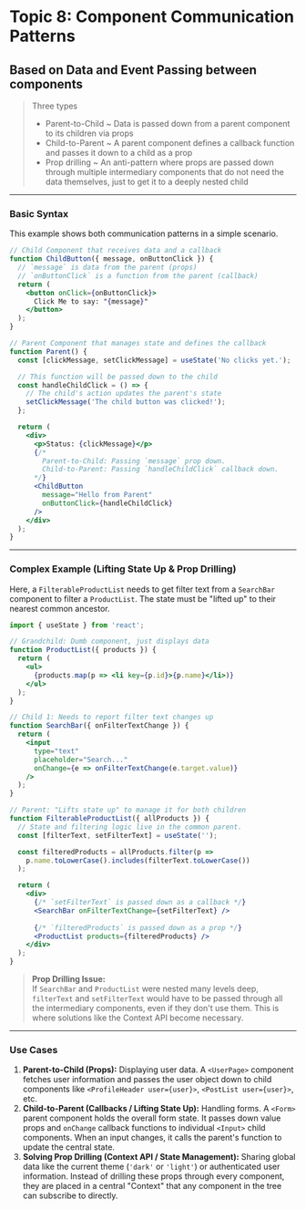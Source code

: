 # Topic 8: Component Communication Patterns

## Based on Data and Event Passing between components

> Three types
>
> - Parent-to-Child ~ Data is passed down from a parent component to its children via props
> - Child-to-Parent ~ A parent component defines a callback function and passes it down to a child as a prop
> - Prop drilling ~ An anti-pattern where props are passed down through multiple intermediary components that do not need the data themselves, just to get it to a deeply nested child

---

### Basic Syntax

This example shows both communication patterns in a simple scenario.

```jsx
// Child Component that receives data and a callback
function ChildButton({ message, onButtonClick }) {
  // `message` is data from the parent (props)
  // `onButtonClick` is a function from the parent (callback)
  return (
    <button onClick={onButtonClick}>
      Click Me to say: "{message}"
    </button>
  );
}

// Parent Component that manages state and defines the callback
function Parent() {
  const [clickMessage, setClickMessage] = useState('No clicks yet.');

  // This function will be passed down to the child
  const handleChildClick = () => {
    // The child's action updates the parent's state
    setClickMessage('The child button was clicked!');
  };

  return (
    <div>
      <p>Status: {clickMessage}</p>
      {/* 
        Parent-to-Child: Passing `message` prop down.
        Child-to-Parent: Passing `handleChildClick` callback down.
      */}
      <ChildButton
        message="Hello from Parent"
        onButtonClick={handleChildClick}
      />
    </div>
  );
}
```

---

### Complex Example (Lifting State Up & Prop Drilling)

Here, a `FilterableProductList` needs to get filter text from a `SearchBar` component to filter a `ProductList`. The state must be "lifted up" to their nearest common ancestor.

```jsx
import { useState } from 'react';

// Grandchild: Dumb component, just displays data
function ProductList({ products }) {
  return (
    <ul>
      {products.map(p => <li key={p.id}>{p.name}</li>)}
    </ul>
  );
}

// Child 1: Needs to report filter text changes up
function SearchBar({ onFilterTextChange }) {
  return (
    <input
      type="text"
      placeholder="Search..."
      onChange={e => onFilterTextChange(e.target.value)}
    />
  );
}

// Parent: "Lifts state up" to manage it for both children
function FilterableProductList({ allProducts }) {
  // State and filtering logic live in the common parent.
  const [filterText, setFilterText] = useState('');

  const filteredProducts = allProducts.filter(p =>
    p.name.toLowerCase().includes(filterText.toLowerCase())
  );

  return (
    <div>
      {/* `setFilterText` is passed down as a callback */}
      <SearchBar onFilterTextChange={setFilterText} />
      
      {/* `filteredProducts` is passed down as a prop */}
      <ProductList products={filteredProducts} />
    </div>
  );
}
```

> **Prop Drilling Issue:**  
> If `SearchBar` and `ProductList` were nested many levels deep, `filterText` and `setFilterText` would have to be passed through all the intermediary components, even if they don't use them. This is where solutions like the Context API become necessary.

---

### Use Cases

1. **Parent-to-Child (Props):** Displaying user data. A `<UserPage>` component fetches user information and passes the user object down to child components like `<ProfileHeader user={user}>`, `<PostList user={user}>`, etc.
2. **Child-to-Parent (Callbacks / Lifting State Up):** Handling forms. A `<Form>` parent component holds the overall form state. It passes down value props and `onChange` callback functions to individual `<Input>` child components. When an input changes, it calls the parent's function to update the central state.
3. **Solving Prop Drilling (Context API / State Management):** Sharing global data like the current theme (`'dark'` or `'light'`) or authenticated user information. Instead of drilling these props through every component, they are placed in a central "Context" that any component in the tree can subscribe to directly.

